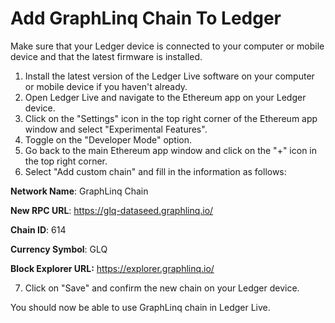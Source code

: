 # Add GraphLinq Chain To Ledger

Make sure that your Ledger device is connected to your computer or mobile device and that the latest firmware is installed.

1. Install the latest version of the Ledger Live software on your computer or mobile device if you haven't already.
2. Open Ledger Live and navigate to the Ethereum app on your Ledger device.
3. Click on the "Settings" icon in the top right corner of the Ethereum app window and select "Experimental Features".
4. Toggle on the "Developer Mode" option.
5. Go back to the main Ethereum app window and click on the "+" icon in the top right corner.
6. Select "Add custom chain" and fill in the information as follows:



**Network Name**: GraphLinq Chain

**New RPC URL**: https://glq-dataseed.graphlinq.io/

**Chain ID**: 614

**Currency Symbol**: GLQ

**Block Explorer URL:** https://explorer.graphlinq.io/



7. Click on "Save" and confirm the new chain on your Ledger device.

You should now be able to use GraphLinq chain in Ledger Live.
